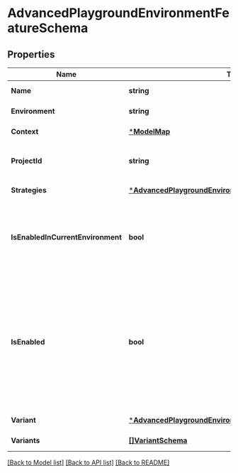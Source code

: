 # AdvancedPlaygroundEnvironmentFeatureSchema

## Properties
Name | Type | Description | Notes
------------ | ------------- | ------------- | -------------
**Name** | **string** | The feature&#x27;s name. | [default to null]
**Environment** | **string** | The feature&#x27;s environment. | [default to null]
**Context** | [***ModelMap**](map.md) |  | [default to null]
**ProjectId** | **string** | The ID of the project that contains this feature. | [default to null]
**Strategies** | [***AdvancedPlaygroundEnvironmentFeatureSchemaStrategies**](advancedPlaygroundEnvironmentFeatureSchema_strategies.md) |  | [default to null]
**IsEnabledInCurrentEnvironment** | **bool** | Whether the feature is active and would be evaluated in the provided environment in a normal SDK context. | [default to null]
**IsEnabled** | **bool** | Whether this feature is enabled or not in the current environment.                           If a feature can&#x27;t be fully evaluated (that is, &#x60;strategies.result&#x60; is &#x60;unknown&#x60;),                           this will be &#x60;false&#x60; to align with how client SDKs treat unresolved feature states. | [default to null]
**Variant** | [***AdvancedPlaygroundEnvironmentFeatureSchemaVariant**](advancedPlaygroundEnvironmentFeatureSchema_variant.md) |  | [default to null]
**Variants** | [**[]VariantSchema**](variantSchema.md) | The feature variants. | [default to null]

[[Back to Model list]](../README.md#documentation-for-models) [[Back to API list]](../README.md#documentation-for-api-endpoints) [[Back to README]](../README.md)

